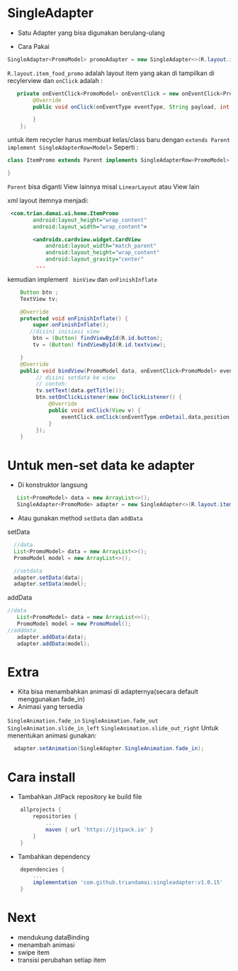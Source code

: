 # SingleAdapter
- Satu Adapter yang bisa digunakan berulang-ulang

- Cara Pakai

```java
SingleAdapter<PromoModel> promoAdapter = new SingleAdapter<>(R.layout.item_food_promo, onEventClick).withRecyclerView(rv);
```
```R.layout.item_food_promo``` adalah layout item yang akan di tampilkan di recylerview dan ```onClick``` adalah :

```java
   private onEventClick<PromoModel> onEventClick = new onEventClick<PromoModel>() {
        @Override
        public void onClick(onEventType eventType, String payload, int position) {

        }
    };
```
untuk item recycler harus membuat kelas/class baru dengan ``` extends Parent  implement SingleAdapterRow<Model> ``` Seperti :

```java
class ItemPromo extends Parent implements SingleAdapterRow<PromoModel> {

}
```

```Parent``` bisa diganti View lainnya misal ```LinearLayout``` atau View lain

xml layout itemnya menjadi:

```xml
 <com.trian.damai.ui.home.ItemPromo
        android:layout_height="wrap_content"
        android:layout_width="wrap_content">

        <androidx.cardview.widget.CardView
            android:layout_width="match_parent"
            android:layout_height="wrap_content"
            android:layout_gravity="center"
         ...
```

kemudian implement ``` binView``` dan ```onFinishInflate ```

```java
    Button btn ;
    TextView tv;

    @Override
    protected void onFinishInflate() {
        super.onFinishInflate();
       //disini inisiasi view
        btn = (Button) findViewById(R.id.button);
        tv = (Button) findViewById(R.id.textview);

    }
    @Override
    public void bindView(PromoModel data, onEventClick<PromoModel> eventClick, int position) {
         // disini setdata ke view
         // contoh:
         tv.setText(data.getTitle());
         btn.setOnClickListener(new OnClickListener() {
             @Override
             public void onClick(View v) {
                 eventClick.onClick(onEventType.onDetail,data,position);
             }
         });
    }
```
# Untuk men-set data ke adapter

  - Di konstruktor langsung

```java
   List<PromoModel> data = new ArrayList<>();
   SingleAdapter<PromoMode> adapter = new SingleAdapter<>(R.layout.item_food_promo, p,data);
```
   - Atau gunakan method ```setData``` dan ```addData```

   setData
```java
  //data
  List<PromoModel> data = new ArrayList<>();
  PromoModel model = new ArrayList<>();

  //setdata
  adapter.setData(data);
  adapter.setData(model);
```
   addData
 ```java
 //data
    List<PromoModel> data = new ArrayList<>();
    PromoModel model = new PromoModel();
//adddata
    adapter.addData(data);
    adapter.addData(model);
 ```

# Extra
- Kita bisa menambahkan animasi di adapternya(secara default menggunakan fade_in)
- Animasi yang tersedia

```SingleAnimation.fade_in```
```SingleAnimation.fade_out```
```SingleAnimation.slide_in_left```
```SingleAnimation.slide_out_right```
Untuk menentukan animasi gunakan:
```java
  adapter.setAnimation(SingleAdapter.SingleAnimation.fade_in);

```
# Cara install

- Tambahkan JitPack repository ke build file

```gradle
	allprojects {
		repositories {
			...
			maven { url 'https://jitpack.io' }
		}
	}
```
- Tambahkan dependency
```gradle
    dependencies {
	    ...
	    implementation 'com.github.triandamai:singleadapter:v1.0.15'
    }
```

# Next
- mendukung dataBinding
- menambah animasi
- swipe item
- transisi perubahan setiap item


